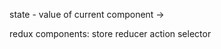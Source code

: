 <!-- redux setup -->
state - value of current component -> 
 
redux components:
store
reducer
action
selector
